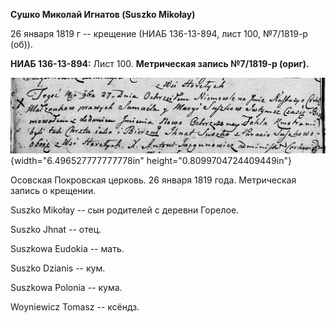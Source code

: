 **Сушко Миколай Игнатов (Suszko Mikołay)**

26 января 1819 г -- крещение (НИАБ 136-13-894, лист 100, №7/1819-р
(об)).

**НИАБ 136-13-894:** Лист 100. **Метрическая запись №7/1819-р (ориг).**

![](./media/8af6c038e148f6c7d14b130b7fbd56ccc1925527.png){width="6.496527777777778in"
height="0.8099704724409449in"}

Осовская Покровская церковь. 26 января 1819 года. Метрическая запись о
крещении.

Suszko Mikołay -- сын родителей с деревни Горелое.

Suszko Jhnat -- отец.

Suszkowa Eudokia -- мать.

Suszko Dzianis -- кум.

Suszkowa Polonia -- кума.

Woyniewicz Tomasz -- ксёндз.
